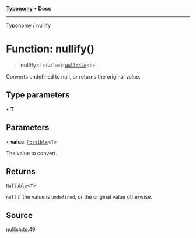 [**Typonomy**](../README.md) • **Docs**

***

[Typonomy](../globals.md) / nullify

# Function: nullify()

> **nullify**\<`T`\>(`value`): [`Nullable`](../type-aliases/Nullable.md)\<`T`\>

Converts undefined to null, or returns the original value.

## Type parameters

• **T**

## Parameters

• **value**: [`Possible`](../type-aliases/Possible.md)\<`T`\>

The value to convert.

## Returns

[`Nullable`](../type-aliases/Nullable.md)\<`T`\>

`null` if the value is `undefined`, or the original value otherwise.

## Source

[nullish.ts:49](https://github.com/softcraft-development/typonomy/blob/1c47fc13034f4e53267c72ada03a418616dc092e/src/nullish.ts#L49)
